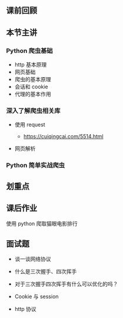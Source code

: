 ## 课前回顾

## 本节主讲

### Python 爬虫基础

- http 基本原理
- 网页基础
- 爬虫的基本原理
- 会话和 cookie
- 代理的基本作用

### 深入了解爬虫相关库

- 使用 request

  - https://cuiqingcai.com/5514.html

- 网页解析

### Python 简单实战爬虫

## 划重点

## 课后作业

使用 python 爬取猫眼电影排行

## 面试题

- 谈一谈网络协议
- 什么是三次握手、四次挥手
- 对于三次握手四次挥手有什么可以优化的吗？

- Cookie 与 session

- http 协议
